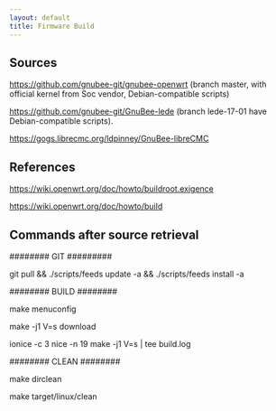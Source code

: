 ```yaml
---
layout: default
title: Firmware Build
---
```


## Sources

https://github.com/gnubee-git/gnubee-openwrt (branch master, with official kernel from Soc vendor, Debian-compatible scripts) 

https://github.com/gnubee-git/GnuBee-lede (branch lede-17-01 have Debian-compatible scripts).

https://gogs.librecmc.org/ldpinney/GnuBee-libreCMC



## References

https://wiki.openwrt.org/doc/howto/buildroot.exigence

https://wiki.openwrt.org/doc/howto/build

## Commands after source retrieval

######## GIT #########

git pull && ./scripts/feeds update -a && ./scripts/feeds install -a

######## BUILD ########

make menuconfig

make -j1 V=s download

ionice -c 3 nice -n 19 make -j1 V=s | tee build.log

######## CLEAN ########

make dirclean

make target/linux/clean
